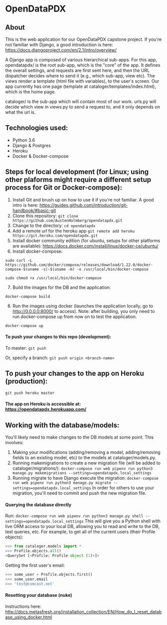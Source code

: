 # OpenDataPDX

## About
This is the web application for our OpenDataPDX capstone project. 
If you're not familiar with Django, a good introduction is here: https://docs.djangoproject.com/en/2.1/intro/overview/

A Django app is composed of various hierarchical sub-apps.
For this app, opendatapdx/ is the root sub-app, which is the "core" of the app. It defines the overall settings, and requests are first sent here, and then the URL dispatcher decides where to send it (e.g., which sub-app, view etc). The views render a template (html file with variables), to the user's screen. Our app currently has one page (template at cataloger/templates/index.html), which is the home page.

cataloger/ is the sub-app which will contain most of our work. urls.py will decide which view in views.py to send a request to, and it only depends on what the url is. 

## Technologies used:
+ Python 3.6
+ Django & Postgres
+ Heroku
+ Docker & Docker-compose

## Steps for local development (for Linux; using other plaforms might require a different setup process for Git or Docker-compose):
1. Install Git and brush up on how to use it if you're not familiar. A good intro is here: https://guides.github.com/introduction/git-handbook/#basic-git
2. Clone this repository: `git clone https://github.com/AustenHolmberg/opendatapdx.git`
3. Change to the directory: `cd opendatapdx`
4. Add a remote url for the heroku app `git remote add heroku https://git.heroku.com/opendatapdx.git`
5. Install docker community edition (for ubuntu, setups for other platforms are available): https://docs.docker.com/install/linux/docker-ce/ubuntu/
6. Install docker-compose:

`
sudo curl -L https://github.com/docker/compose/releases/download/1.22.0/docker-compose-$(uname -s)-$(uname -m) -o /usr/local/bin/docker-compose
`

`
sudo chmod +x /usr/local/bin/docker-compose
`

7. Build the images for the DB and the application:

`
docker-compose build
`

8. Run the images using docker (launches the application locally, go to http://0.0.0.0:8000/ to access).
Note: after building, you only need to run docker-compose up from now on to test the application.

`
docker-compose up
`

#### To push your changes to this repo (development):

To master:
`
git push
`

Or, specify a branch:
`
git push origin <branch-name>
`

## To push your changes to the app on Heroku (production):

`
git push heroku master
`

#### The app on Heroku is accessible at: https://opendatapdx.herokuapp.com/

## Working with the database/models:
You'll likely need to make changes to the DB models at some point.
This involves: 
1. Making your modifications (adding/removing a model, adding/removing fields to an existing model, etc) to the models at cataloger/models.py.
2. Running makemigrations to create a new migration file (will be added to cataloger/migrations/):
`
docker-compose run web pipenv run python3 manage.py makemigrations --settings=opendatapdx.local_settings
`
3. Running migrate to have Django execute the migration:
`
docker-compose run web pipenv run python3 manage.py migrate --settings=opendatapdx.local_settings
`
In order for others to use your migration, you'll need to commit and push the new migration file.

#### Querying the database directly
Run:
`
docker-compose run web pipenv run python3 manage.py shell --settings=opendatapdx.local_settings
`
This will give you a Python shell with live ORM access to your local DB, allowing you to read and write to the DB, test queries, etc.
For example, to get all of the current users (their Profile objects):
```python
>>> from cataloger.models import *        
>>> Profile.objects.all()                 
<QuerySet [<Profile: Profile object (1)>]>
```
Getting the first user's email:
```python
>>> some_user = Profile.objects.first()
>>> some_user.email
>>> 'test@comcast.net'
```

#### Resetting your database (nuke)
Instructions here: http://docs.metasfresh.org/installation_collection/EN/How_do_I_reset_database_using_docker.html
